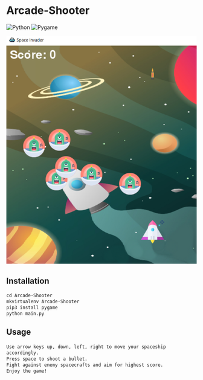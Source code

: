 # Arcade-Shooter

![Python](https://img.shields.io/badge/Python-v3.8.3-0087d8?logo=python&logoColor=white&style=flat-square)
![Pygame](https://img.shields.io/badge/Pygame-v1.9.6-2EC66D?logo=python&logoColor=white&style=flat-square)

![Demo](img/demo.png)

## Installation
    cd Arcade-Shooter
    mkvirtualenv Arcade-Shooter
    pip3 install pygame
    python main.py

## Usage
    Use arrow keys up, down, left, right to move your spaceship accordingly.
    Press space to shoot a bullet.
    Fight against enemy spacecrafts and aim for highest score.
    Enjoy the game!
